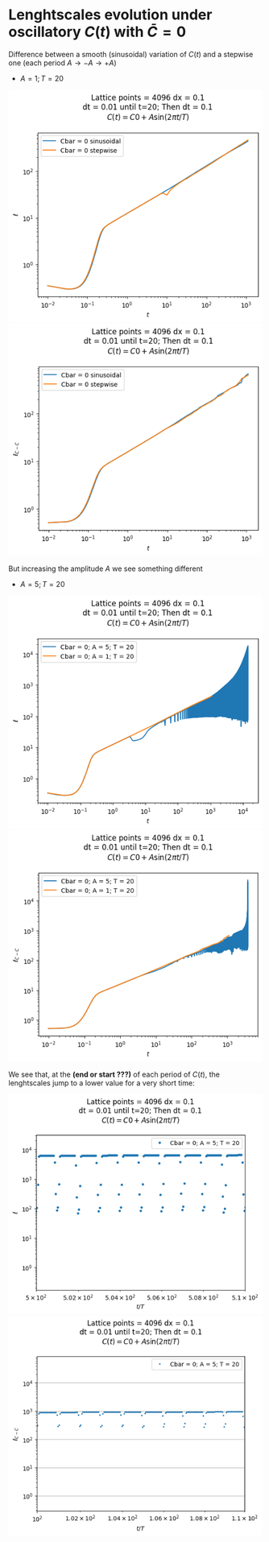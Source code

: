 # Lenghtscales evolution under oscillatory $C(t)$ with $\bar{C} = 0$


Difference between a smooth (sinusoidal) variation of $C(t)$ and a stepwise one (each period $A\rightarrow -A\rightarrow +A$)

- $A = 1; T = 20$

![](ell/stepwise.png?raw=true)
![](ellC-C/stepwise.png?raw=true)

But increasing the amplitude $A$ we see something different

- $A=5; T=20$

![](ell/loglog.png?raw=true)
![](ellC-C/loglog.png?raw=true)

We see that, at the **(end or start ???)** of each period of $C(t)$, the lenghtscales jump to a lower value for a very short time:

![](ell/jumps.png?raw=true)
![](ellC-C/jumps.png?raw=true)